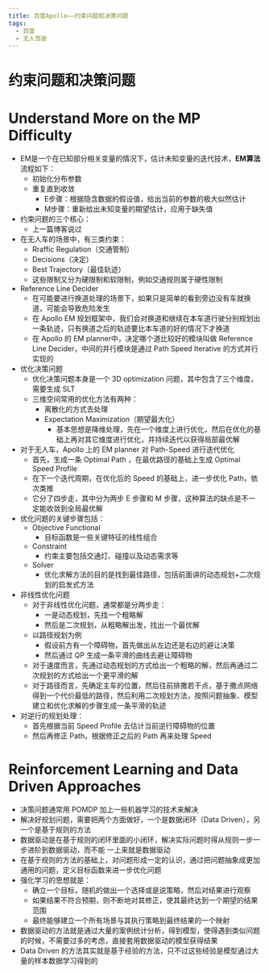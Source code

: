 ```yaml
---
title: 百度Apollo——约束问题和决策问题
tags:
  - 百度
  - 无人驾驶
---
```


# 约束问题和决策问题

# Understand More on the MP Difficulty

- EM是一个在已知部分相关变量的情况下，估计未知变量的迭代技术，**EM算法**流程如下：
  - 初始化分布参数
  - 重复直到收敛
    - E步骤：根据隐含数据的假设值，给出当前的参数的极大似然估计
    - M步骤：重新给出未知变量的期望估计，应用于缺失值
- 约束问题的三个核心：
  - 上一篇博客说过
- 在无人车的场景中，有三类约束：
  - Rraffic Regulation（交通管制）
  - Decisions（决定）
  - Best Trajectory（最佳轨迹）
  - 这些限制又分为硬限制和软限制，例如交通规则属于硬性限制
- Reference Line Decider
  - 在可能要进行换道处理的场景下，如果只是简单的看到旁边没有车就换道，可能会导致危险发生
  - 在 Apollo EM 规划框架中，我们会对换道和继续在本车道行驶分别规划出一条轨迹，只有换道之后的轨迹要比本车道的好的情况下才换道
  - 在 Apollo 的 EM planner中，决定哪个道比较好的模块叫做 Reference Line Decider，中间的并行模块是通过 Path Speed Iterative 的方式并行实现的
- 优化决策问题
  - 优化决策问题本身是一个 3D optimization 问题，其中包含了三个维度，需要生成 SLT
  - 三维空间常用的优化方法有两种：
    - 离散化的方式去处理
    - Expectation Maximization（期望最大化）
      - 基本思想是降维处理，先在一个维度上进行优化，然后在优化的基础上再对其它维度进行优化，并持续迭代以获得局部最优解
- 对于无人车，Apollo 上的 EM planner 对 Path-Speed 进行迭代优化
  - 首先，生成一条 Optimal Path ，在最优路径的基础上生成 Optimal Speed Profile
  - 在下一个迭代周期，在优化后的 Speed 的基础上，进一步优化 Path，依次类推
  - 它分了四步走，其中分为两步 E 步骤和 M 步骤，这种算法的缺点是不一定能收敛到全局最优解
- 优化问题的关键步骤包括：
  - Objective Functional
    - 目标函数是一些关键特征的线性组合
  - Constraint
    - 约束主要包括交通灯、碰撞以及动态需求等
  - Solver
    - 优化求解方法的目的是找到最佳路径，包括前面讲的动态规划+二次规划的启发式方法
- 非线性优化问题
  - 对于非线性优化问题，通常都是分两步走：
    - 一是动态规划，先找一个粗略解
    - 然后是二次规划，从粗略解出发，找出一个最优解
  - 以路径规划为例
    - 假设前方有一个障碍物，首先做出从左边还是右边的避让决策
    - 然后通过 QP 生成一条平滑的曲线去避让障碍物
  - 对于速度而言，先通过动态规划的方式给出一个粗略的解，然后再通过二次规划的方式给出一个更平滑的解
  - 对于路径而言，先确定主车的位置，然后往前排撒若干点，基于撒点网络得到一个代价最低的路径，然后利用二次规划方法，按照问题抽象、模型建立和优化求解的步骤生成一条平滑的轨迹
- 对逆行的规划处理：
  - 首先根据当前 Speed Profile 去估计当前逆行障碍物的位置
  - 然后再修正 Path，根据修正之后的 Path 再来处理 Speed

# Reinforcement Learning and Data Driven Approaches

- 决策问题通常用 POMDP 加上一些机器学习的技术来解决
- 解决好规划问题，需要把两个方面做好，一个是数据闭环（Data Driven），另一个是基于规则的方法
- 数据驱动是在基于规则的闭环里面的小闭环，解决实际问题时得从规则一步一步进阶到数据驱动，而不能 一上来就是数据驱动
- 在基于规则的方法的基础上，对问题形成一定的认识，通过把问题抽象成更加通用的问题，定义目标函数来进一步优化问题
- 强化学习的思想就是：
  - 确立一个目标，随机的做出一个选择或是说策略，然后对结果进行观察
  - 如果结果不符合预期，则不断地对其修正，使其最终达到一个期望的结果范围
  - 最终能够建立一个所有场景与其执行策略到最终结果的一个映射
- 数据驱动的方法就是通过大量的案例统计分析，得到模型，使得遇到类似问题的时候，不需要过多的考虑，直接套用数据驱动的模型获得结果
- Data Driven 的方法其实就是基于经验的方法，只不过这些经验是模型通过大量的样本数据学习得到的